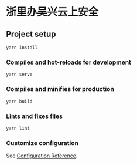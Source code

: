 <!--
 * @Author: your name
 * @Date: 2021-05-28 12:23:38
 * @LastEditTime: 2021-06-07 15:50:14
 * @LastEditors: Please set LastEditors
 * @Description: In User Settings Edit
 * @FilePath: \吴兴云上安全\README.md
-->
# 浙里办吴兴云上安全

## Project setup
```
yarn install
```

### Compiles and hot-reloads for development
```
yarn serve
```

### Compiles and minifies for production
```
yarn build
```

### Lints and fixes files
```
yarn lint
```

### Customize configuration
See [Configuration Reference](https://cli.vuejs.org/config/).
